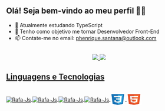 ## Olá! Seja bem-vindo ao meu perfil 👋🏼


- 🌱 Atualmente estudando TypeScript
- 🔭 Tenho como objetivo me tornar Desenvolvedor Front-End
- 📫 Contate-me no email: phenrique.santana@outlook.com
##
<div align="center">
  <a href="https://github.com/Paulo-Henrique-Santana">
  <img height="180em" src="https://github-readme-stats-sigma-five.vercel.app/api?username=Paulo-Henrique-Santana&show_icons=true&theme=github_dark&include_all_commits=true&count_private=true&custom_title=Estatísticas"/>
  <img height="180em" src="https://github-readme-stats-sigma-five.vercel.app/api/top-langs/?username=Paulo-Henrique-Santana&layout=compact&langs_count=7&theme=github_dark&custom_title=Linguagens"/>
</div>

## Linguagens e Tecnologias

<div style="display: inline_block"><br>
  <img align="center" alt="Rafa-Js" height="30" width="40" src="https://cdn.jsdelivr.net/gh/devicons/devicon/icons/mysql/mysql-original.svg">
  <img align="center" alt="Rafa-Js" height="30" width="40" src="https://cdn.jsdelivr.net/gh/devicons/devicon/icons/java/java-original.svg">
  <img align="center" alt="Rafa-Js" height="30" width="40" src="https://cdn.jsdelivr.net/gh/devicons/devicon/icons/php/php-plain.svg">
  <img align="center" alt="Rafa-Js" height="30" width="40" src="https://cdn.jsdelivr.net/gh/devicons/devicon/icons/javascript/javascript-original.svg">
  <img align="center" alt="Rafa-CSS" height="30" width="40" src="https://raw.githubusercontent.com/devicons/devicon/master/icons/css3/css3-original.svg">
  <img align="center" alt="Rafa-HTML" height="30" width="40" src="https://raw.githubusercontent.com/devicons/devicon/master/icons/html5/html5-original.svg">
</div>
